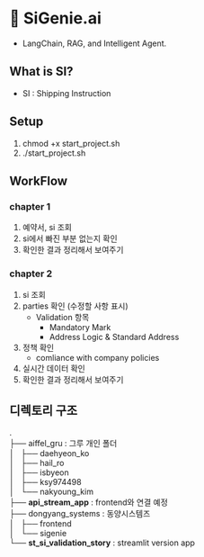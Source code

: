 # 🚢 SiGenie.ai
- LangChain, RAG, and Intelligent Agent.

## What is SI?
- SI : Shipping Instruction

## Setup
1. chmod +x start_project.sh
2. ./start_project.sh


## WorkFlow
### **chapter 1**

1. 예약서, si 조회 
2. si에서 빠진 부분 없는지 확인
3. 확인한 결과 정리해서 보여주기

### **chapter 2**

1. si 조회
2. parties 확인 (수정할 사항 표시)
    - Validation 항목
        - Mandatory Mark
        - Address Logic & Standard Address
3. 정책 확인
    - comliance with company policies
4. 실시간 데이터 확인
5. 확인한 결과 정리해서 보여주기

## 디렉토리 구조
.  
├── aiffel_gru : 그루 개인 폴더   
│   ├── daehyeon_ko  
│   ├── hail_ro  
│   ├── isbyeon  
│   ├── ksy974498  
│   └── nakyoung_kim   
├── **api_stream_app**  : frontend와 연결 예정   
├── dongyang_systems : 동양시스템즈   
│   ├── frontend  
│   └── sigenie  
└── **st_si_validation_story**  : streamlit version app   
